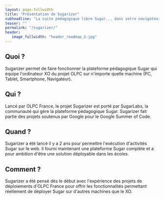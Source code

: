 ```yaml
---
layout: page-fullwidth
title: "Présentation de Sugarizer"
subheadline: "La suite pédagogique libre Sugar... dans votre navigateur !"
teaser: ""
permalink: "/sugarizer/"
header:
   image_fullwidth: "header_roadmap_2.jpg"
---
```

## Quoi ? 
 
Sugarizer permet de faire fonctionner la plateforme pédagogique Sugar
qui équipe l'ordinateur XO du projet OLPC sur n'importe quelle machine
(PC, Tablet, Smartphone, Navigateur).

## Qui ?
 
Lancé par OLPC France, le projet Sugarizer est porté par SugarLabs, la
communauté qui gère la plateforme pédagogique Sugar. Sugarizer fait
partie des projets soutenus par Google pour le Google Summer of Code.

## Quand ?

Sugarizer a été lancé il y a 2 ans pour permettre l'exécution
d'activités Sugar sur le web. Il fourni maintenant une plateforme
Sugar complète et a pour ambition d'être une solution déployable dans
les écoles.

## Comment ?

Sugarizer a été pensé dès le début avec l'expérience des projets de
déploiements d'OLPC France pour offrir les fonctionnalités permettant
réellement de déployer Sugar sur d'autres machines que le XO.

